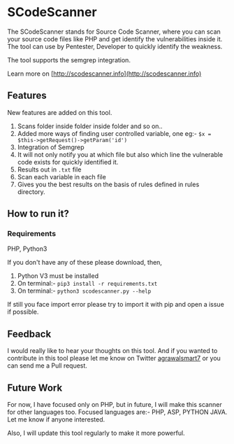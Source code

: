 # SCodeScanner

The SCodeScanner stands for Source Code Scanner, where you can scan your source code files like PHP and get identify the vulnerabilities inside it. The tool can use by Pentester, Developer to quickly identify the weakness.

The tool supports the semgrep integration.

Learn more on [http://scodescanner.info](http://scodescanner.info)

## Features

New features are added on this tool.

1) Scans folder inside folder inside folder and so on..
2) Added more ways of finding user controlled variable, one eg:- `$x = $this->getRequest()->getParam('id')`
3) Integration of Semgrep
4) It will not only notify you at which file but also which line the vulnerable code exists for quickly identified it.
5) Results out in `.txt` file
6) Scan each variable in each file
7) Gives you the best results on the basis of rules defined in rules directory.

## How to run it?

### Requirements

PHP, Python3

If you don't have any of these please download, then,

1) Python V3 must be installed
2) On terminal:- `pip3 install -r requirements.txt`<br> 
3) On terminal:- `python3 scodescanner.py --help`<br>

If still you face import error please try to import it with pip and open a issue if possible.

## Feedback

I would really like to hear your thoughts on this tool. And if you wanted to contribute in this tool please let me know on Twitter [agrawalsmart7](https://twitter.com/agrawalsmart7) or you can send me a Pull request.


## Future Work

For now, I have focused only on PHP, but in future, I will make this scanner for other languages too. Focused languages are:- PHP, ASP, PYTHON JAVA.
Let me know if anyone interested.

Also, I will update this tool regularly to make it more powerful. 
